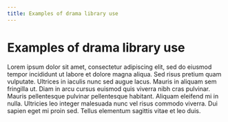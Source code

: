 ```yaml
---
title: Examples of drama library use
---
```

# Examples of drama library use

Lorem ipsum dolor sit amet, consectetur adipiscing elit, sed
do eiusmod tempor incididunt ut labore et dolore magna
aliqua. Sed risus pretium quam vulputate. Ultrices in
iaculis nunc sed augue lacus. Mauris in aliquam sem
fringilla ut. Diam in arcu cursus euismod quis viverra nibh
cras pulvinar. Mauris pellentesque pulvinar pellentesque
habitant. Aliquam eleifend mi in nulla. Ultricies leo
integer malesuada nunc vel risus commodo viverra. Dui sapien
eget mi proin sed. Tellus elementum sagittis vitae et leo
duis.
